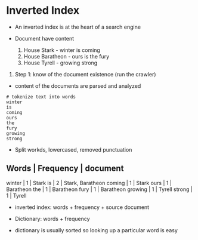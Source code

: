 # Inverted Index

- An inverted index is at the heart of a search engine

- Document have content
  1. House Stark - winter is coming
  2. House Baratheon - ours is the fury
  3. House Tyrell - growing strong



1. Step 1: know of the document existence (run the crawler)
  - content of the documents are parsed and analyzed

```shell
# tokenize text into words
winter
is
coming
ours
the
fury
growing
strong
```

- Split workds, lowercased, removed punctuation

Words     | Frequency | document
---------------------------------
winter    | 1         | Stark
is        | 2         | Stark, Baratheon
coming    | 1         | Stark
ours      | 1         | Baratheon
the       | 1         | Baratheon
fury      | 1         | Baratheon
growing   | 1         | Tyrell
strong    | 1         | Tyrell

- inverted index: words + frequency + source document
- Dictionary: words + frequency

- dictionary is usually sorted so looking up a particular word is easy
